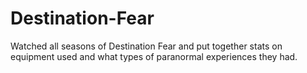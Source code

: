 # Destination-Fear
Watched all seasons of Destination Fear and put together stats on equipment used and what types of paranormal experiences they had.
